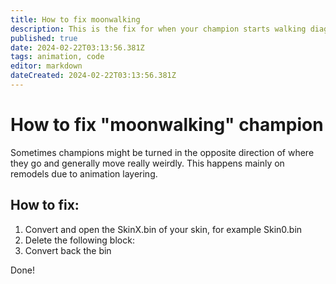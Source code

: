 ```yaml
---
title: How to fix moonwalking
description: This is the fix for when your champion starts walking diagonally
published: true
date: 2024-02-22T03:13:56.381Z
tags: animation, code
editor: markdown
dateCreated: 2024-02-22T03:13:56.381Z
---
```


# How to fix "moonwalking" champion
Sometimes champions might be turned in the opposite direction of where  they go and generally move really weirdly. This happens mainly on  remodels due to animation layering.

## How to fix:
1. Convert and open the SkinX.bin of your skin, for example Skin0.bin
2. Delete the following block:
3. Convert back the bin


Done!
